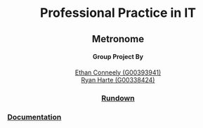 <h1 align="center">
Professional Practice in IT
</h1>
<h2 align="center">
Metronome
</h2>
<h4 align="center">
Group Project By
</h4>

<p align="center">
  <a href="https://github.com/IrishBruse">Ethan Conneely (G00393941)</a>  
  <br>
  <a href="https://github.com/The-Mad-Ryanosaurus">Ryan Harte (G00338424)</a>
  <br>
  <h3 align="center"><a href="./RUNDOWN.md">Rundown</a> <h3/>
</p>
  <h3 aling="center"><a href="./DOCUMENTATION.md">Documentation</a> <h3/>
</p>

